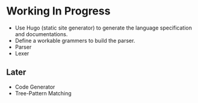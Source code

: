 Working In Progress
=====================

- Use Hugo (static site generator) to generate the language specification and documentations.
- Define a workable grammers to build the parser.
- Parser
- Lexer

Later
--------------
- Code Generator
- Tree-Pattern Matching


